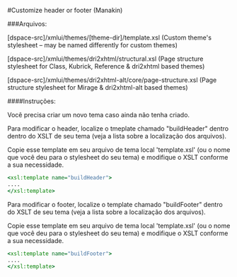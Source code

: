 #Customize header or footer (Manakin)

###Arquivos:

[dspace-src]/xmlui/themes/[theme-dir]/template.xsl (Custom theme's stylesheet – may be named differently for custom themes)

[dspace-src]/xmlui/themes/dri2xhtml/structural.xsl (Page structure stylesheet for Class, Kubrick, Reference & dri2xhtml based themes)

[dspace-src]/xmlui/themes/dri2xhtml-alt/core/page-structure.xsl (Page structure stylesheet for Mirage & dri2xhtml-alt based themes)

####Instruções:

Você precisa criar um novo tema caso ainda não tenha criado.

Para modificar o header, localize o tmeplate chamado "buildHeader" dentro dentro do XSLT de seu 
tema (veja a lista sobre a localização dos arquivos).

Copie esse template em seu arquivo de tema local 'template.xsl' (ou o nome que você deu para o stylesheet do seu tema) e
modifique o XSLT conforme a sua necessidade.

```xsl
<xsl:template name="buildHeader">
....
</xsl:template>
```

Para modificar o footer, localize o template chamado "buildFooter" dentro do XSLT de seu tema 
(veja a lista sobre a localização dos arquivos).

Copie esse template em seu arquivo de tema local 'template.xsl' (ou o nome que você deu para o stylesheet do seu tema) e
modifique o XSLT conforme a sua necessidade.

```xsl
<xsl:template name="buildFooter">
....
</xsl:template>
```
